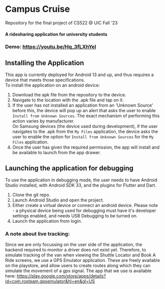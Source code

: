 # Campus Cruise
Repository for the final project of CS522 @ UIC Fall '23

#### A ridesharing application for university students

### Demo: https://youtu.be/Hq_3fLXhYeI

## Installing the Application

This app is currently deployed for Android 13 and up, and thus requires a device that meets those specifications.
<br>
To install the application on an android device:<br>
1) Download the apk file from the repository to the device.<br>
2) Navigate to the location with the .apk file and tap on it.<br>
3) If the user has not installed an application from an 'Unknown Source' before this, the device will pop up an alert that asks the user to enable `Install from Unknown Sources`. The exact mechanism of performing this action varies by manufacturer.<br>
On Samsung devices (the device used during development), if the user navigates to the .apk from the `My Files` application, the device asks the user to enable the option for `Install from Unknown Sources` for the `My Files` application.<br>
4) Once the user has given the required permission, the app will install and be available to launch from the app drawer.<br>

## Launching the application for debugging

To use the application in debugging mode, the user needs to have Android Studio installed, with Android SDK 33, and the plugins for Flutter and Dart.<br>
1) Clone the git repo.<br>
2) Launch Android Studio and open the project.<br>
3) Either create a virtual device or connect an android device. Please note - a physical device being used for debugging must have it's developer settings enabled, and needs USB Debugging to be turned on.<br>
4) Launch the application from login.<br>

### A note about live tracking:

Since we are only focussing on the user side of the application, the backend required to monitor a driver does not exist yet. Therefore, to simulate tracking of the van when viewing the Shuttle Locator and Book A Ride screens, we use a GPS Emulator application. These are freely available on the playstore, and allow users to create routes along which they can simulate the movement of a gps signal. The app that we use is available here: https://play.google.com/store/apps/details?id=com.rosteam.gpsemulator&hl=en&gl=US <br>
